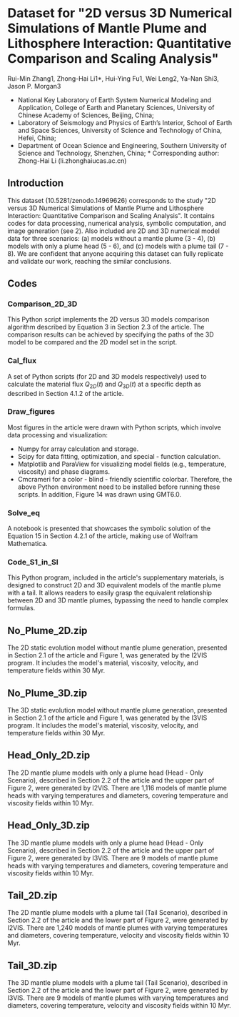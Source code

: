 # Dataset for "2D versus 3D Numerical Simulations of Mantle Plume and Lithosphere Interaction: Quantitative Comparison and Scaling Analysis"

 Rui-Min Zhang1, Zhong-Hai Li1\*, Hui-Ying Fu1, Wei Leng2, Ya-Nan Shi3, Jason P. Morgan3 

* National Key Laboratory of Earth System Numerical Modeling and Application, College of Earth and Planetary Sciences, University of Chinese Academy of Sciences, Beijing, China;
* Laboratory of Seismology and Physics of Earth’s Interior, School of Earth and Space Sciences, University of Science and Technology of China, Hefei, China;
* Department of Ocean Science and Engineering, Southern University of Science and Technology, Shenzhen, China;
\* Corresponding author: Zhong-Hai Li (li.zhonghai<at>ucas.ac.cn)
 
## Introduction
This dataset (10.5281/zenodo.14969626) corresponds to the study "2D versus 3D Numerical Simulations of Mantle Plume and Lithosphere Interaction: Quantitative Comparison and Scaling Analysis". It contains codes for data processing, numerical analysis, symbolic computation, and image generation (see 2). Also included are 2D and 3D numerical model data for three scenarios: (a) models without a mantle plume (3 - 4), (b) models with only a plume head (5 - 6), and (c) models with a plume tail (7 - 8). We are confident that anyone acquiring this dataset can fully replicate and validate our work, reaching the similar conclusions. 

## Codes
### Comparison_2D_3D
This Python script implements the 2D versus 3D models comparison algorithm described by Equation 3 in Section 2.3 of the article. The comparison results can be achieved by specifying the paths of the 3D model to be compared and the 2D model set in the script.

### Cal_flux
A set of Python scripts (for 2D and 3D models respectively) used to calculate the material flux $Q_{2D}\left(t\right)$ and $Q_{3D}\left(t\right)$ at a specific depth as described in Section 4.1.2 of the article. 

### Draw_figures
Most figures in the article were drawn with Python scripts, which involve data processing and visualization:
* Numpy for array calculation and storage.
* Scipy for data fitting, optimization, and special - function calculation. 
* Matplotlib and ParaView for visualizing model fields (e.g., temperature, viscosity) and phase diagrams. 
* Cmcrameri for a color - blind - friendly scientific colorbar.
Therefore, the above Python environment need to be installed before running these scripts. In addition, Figure 14 was drawn using GMT6.0.

### Solve_eq 
A notebook is presented that showcases the symbolic solution of the Equation 15 in Section 4.2.1 of the article, making use of Wolfram Mathematica. 

### Code_S1_in_SI
This Python program, included in the article's supplementary materials, is designed to construct 2D and 3D equivalent models of the mantle plume with a tail. It allows readers to easily grasp the equivalent relationship between 2D and 3D mantle plumes, bypassing the need to handle complex formulas. 

## No_Plume_2D.zip
The 2D static evolution model without mantle plume generation, presented in Section 2.1 of the article and Figure 1, was generated by the I2VIS program. It includes the model's material, viscosity, velocity, and temperature fields within 30 Myr.

## No_Plume_3D.zip
The 3D static evolution model without mantle plume generation, presented in Section 2.1 of the article and Figure 1, was generated by the I3VIS program. It includes the model's material, viscosity, velocity, and temperature fields within 30 Myr.

## Head_Only_2D.zip
The 2D mantle plume models with only a plume head (Head - Only Scenario), described in Section 2.2 of the article and the upper part of Figure 2, were generated by I2VIS. There are 1,116 models of mantle plume heads with varying temperatures and diameters, covering temperature and viscosity fields within 10 Myr.

## Head_Only_3D.zip
The 3D mantle plume models with only a plume head (Head - Only Scenario), described in Section 2.2 of the article and the upper part of Figure 2, were generated by I3VIS. There are 9 models of mantle plume heads with varying temperatures and diameters, covering temperature and viscosity fields within 10 Myr.

## Tail_2D.zip
The 2D mantle plume models with a plume tail (Tail Scenario), described in Section 2.2 of the article and the lower part of Figure 2, were generated by I2VIS. There are 1,240 models of mantle plumes with varying temperatures and diameters, covering temperature, velocity and viscosity fields within 10 Myr.

## Tail_3D.zip
The 3D mantle plume models with a plume tail (Tail Scenario), described in Section 2.2 of the article and the lower part of Figure 2, were generated by I3VIS. There are 9 models of mantle plumes with varying temperatures and diameters, covering temperature, velocity and viscosity fields within 10 Myr. 
